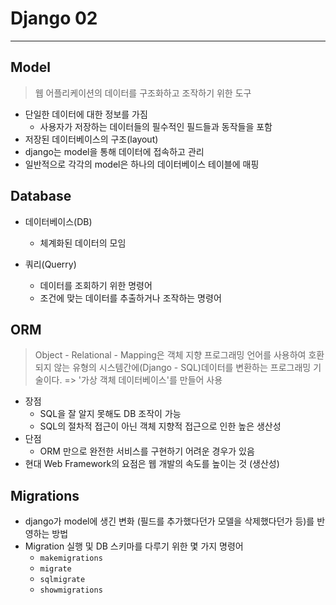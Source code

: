 # Django 02

---

## Model

> 웹 어플리케이션의 데이터를 구조화하고 조작하기 위한 도구

* 단일한 데이터에 대한 정보를 가짐
  * 사용자가 저장하는 데이터들의 필수적인 필드들과 동작들을 포함
* 저장된 데이터베이스의 구조(layout)
* django는 model을 통해 데이터에 접속하고 관리
* 일반적으로 각각의 model은 하나의 데이터베이스 테이블에 매핑



## Database

* 데이터베이스(DB)

  * 체계화된 데이터의 모임

* 쿼리(Querry)

  * 데이터를 조회하기 위한 명령어
  * 조건에 맞는 데이터를 추출하거나 조작하는 명령어

  

## ORM

> Object - Relational - Mapping은 객체 지향 프로그래밍 언어를 사용하여 호환되지 않는 유형의 시스템간에(Django - SQL)데이터를 변환하는 프로그래밍 기술이다. => '가상 객체 데이터베이스'를 만들어 사용

* 장점
  * SQL을 잘 알지 못해도 DB 조작이 가능
  * SQL의 절차적 접근이 아닌 객체 지향적 접근으로 인한 높은 생산성
* 단점
  * ORM 만으로 완전한 서비스를 구현하기 어려운 경우가 있음
* 현대 Web Framework의 요점은 웹 개발의 속도를 높이는 것 (생산성)



## Migrations

* django가 model에 생긴 변화 (필드를 추가했다던가 모델을 삭제했다던가 등)를 반영하는 방법
* Migration 실행 및 DB 스키마를 다루기 위한 몇 가지 명령어
  * `makemigrations`
  * `migrate`
  * `sqlmigrate`
  * `showmigrations`

